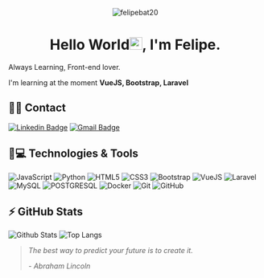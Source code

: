  <p align="center"><img src="https://komarev.com/ghpvc/?username=felipebat20" alt="felipebat20" /></p>


<h1 align = "center"> Hello World<img src="https://media.giphy.com/media/hvRJCLFzcasrR4ia7z/giphy.gif" width="25px">, I'm Felipe.</h1>
<p align = "justify">Always Learning, Front-end lover.  </p>

I'm learning at the moment **VueJS, Bootstrap, Laravel**

## 📱📧 Contact

[![Linkedin Badge](https://img.shields.io/badge/-febat.codes-blue?style=flat-square&logo=Linkedin&logoColor=white&link=https://www.linkedin.com/in/felipe-batista-4814b7198/)](https://www.linkedin.com/in/felipe-batista-4814b7198/)
[![Gmail Badge](https://img.shields.io/badge/-febat@gmail.com-c14438?style=flat-square&logo=Gmail&logoColor=white&link=mailto:felipebatista24680@gmail.com)](mailto:felipebatista24680@gmail.com)



## 🚀💻 Technologies & Tools

![JavaScript](https://img.shields.io/badge/-JavaScript-black?style=flat-square&logo=javascript)
![Python](https://img.shields.io/badge/-Python-black?style=flat-square&logo=Python)
![HTML5](https://img.shields.io/badge/-HTML5-E34F26?style=flat-square&logo=html5&logoColor=white)
![CSS3](https://img.shields.io/badge/-CSS3-1572B6?style=flat-square&logo=css3)
![Bootstrap](https://img.shields.io/badge/-Bootstrap-563D7C?style=flat-square&logo=bootstrap&logoColor=white)
![VueJS](https://img.shields.io/badge/Vue.js-35495E?style=flat-square&logo=vue.js&logoColor=4FC08D)
![Laravel](https://img.shields.io/badge/Laravel-FF2D20?style=flat-square&logo=laravel&logoColor=white)
![MySQL](https://img.shields.io/badge/-MySQL-black?style=flat-square&logo=mysql&logoColor=white)
![POSTGRESQL](https://img.shields.io/badge/PostgreSQL-316192?style=flat-square&logo=postgresql&logoColor=white)
![Docker](https://img.shields.io/badge/Docker-2CA5E0?style=flat-square&logo=docker&logoColor=white)
![Git](https://img.shields.io/badge/-Git-black?style=flat-square&logo=git)
![GitHub](https://img.shields.io/badge/-GitHub-181717?style=flat-square&logo=github)

## ⚡ GitHub Stats

![Github Stats](https://github-readme-stats.vercel.app/api?username=felipebat20&show_icons=true&count_private=true&show_icons=true&include_all_commits=true&theme=gruvbox)
![Top Langs](https://github-readme-stats.vercel.app/api/top-langs/?username=felipebat20&hide=TeX&layout=compact&theme=gruvbox)

<blockquote>
   <p><i>The best way to predict your future is to create it.</i></p>
   <p><i>- Abraham Lincoln</i></p>
</blockquote>
